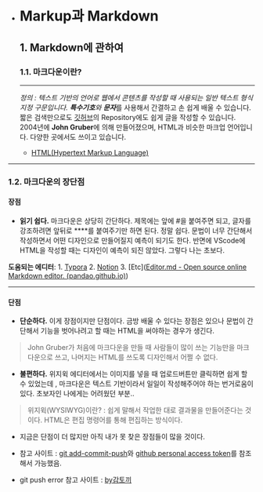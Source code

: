 * # Markup과 Markdown
  ## 1. Markdown에 관하여
  ### 1.1. 마크다운이란?

  ------------

  *정의 :  텍스트 기반의 언어로 웹에서 콘텐츠를 작성할 때 사용되는  일반 텍스트 형식 지정 구문입니다.  **특수기호**와 **문자***를 사용해서 간결하고 손 쉽게  배울 수 있습니다.  짧은 검색만으로도 [깃허브](https://github.com/)의 Repository에도 쉽게 글을 작성할 수 있습니다.  
  2004년에 **John Gruber**에 의해 만들어졌으며, HTML과 비슷한 마크업 언어입니다. 다양한 곳에서도 쓰이고 있습니다.

  - [HTML(Hypertext Markup Language)](https://developer.mozilla.org/ko/docs/Web/HTML)


------------

  ### 1.2. 마크다운의 장단점

  #### 장점

  * **읽기 쉽다.**
    마크다운은 상당히 간단하다. 제목에는 앞에 #을 붙여주면 되고,  글자를 강조하려면 앞뒤로 ****를 붙여주기만 하면 된다. 정말 쉽다. 문법이 너무 간단해서  작성하면서 어떤 디자인으로 만들어질지 예측이 되기도 한다. 반면에 VScode에 HTML을 작성할 때는 디자인이 예측이 되진 않았다. 그렇다 나는 초보다.

  **도움되는 에디터**: 1. [Typora](https://typora.io/) 2. [Notion](https://www.notion.so/ko-kr) 3. [Etc]([Editor.md - Open source online Markdown editor. (pandao.github.io)](https://pandao.github.io/editor.md/en.html))

------------

  #### 단점

  * **단순하다.**
    이게 장점이지만 단점이다.  금방 배울 수 있다는 장점은 있으나 문법이 간단해서 기능을 벗어나려고 할 때는 HTML을 써야하는 경우가 생긴다. 
  > John Gruber가 처음에 마크다운을 만들 때 사람들이 많이 쓰는 기능만을 마크다운으로 쓰고,  나머지는 HTML를 쓰도록 디자인해서 어쩔 수 없다.

  * **불편하다.**
    위지윅 에디터에서는 이미지를 넣을 때 업로드버튼만 클릭하면 쉽게 할 수 있었는데 , 마크다운은 텍스트 기반이라서 일일이 작성해주어야 하는 번거로움이 있다.  초보자인 나에게는 어려웠던 부분.. 
  >위지윅(WYSIWYG)이란?
  >: 쉽게 말해서 작업한 대로 결과물을 만들어준다는 것이다. HTML은 편집 명령어를 통해 편집하는 방식이다.

  * 지금은 단점이 더 많지만 아직 내가 못 찾은 장점들이 많을 것이다. 

* 참고 사이트 : [git add-commit-push](https://corinediary.tistory.com/2)와 [github personal access token](https://curryyou.tistory.com/344)를 참조해서 가능했음.

* git push error 참고 사이트 : [by감토끼](https://gamtoggi.tistory.com/83)
